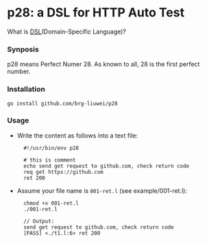 # p28: a DSL for HTTP Auto Test

What is [DSL](https://en.wikipedia.org/wiki/Domain-specific_language)(Domain-Specific Language)?

### Synposis

p28 means Perfect Numer 28. As known to all, 28 is the first perfect number.

### Installation

    go install github.com/brg-liuwei/p28

### Usage

* Write the content as follows into a text file:

        #!/usr/bin/env p28

        # this is comment
        echo send get request to github.com, check return code
        req get https://github.com
        ret 200

* Assume your file name is `001-ret.l` (see example/001-ret.l):

        chmod +x 001-ret.l
        ./001-ret.l

        // Output:
        send get request to github.com, check return code
        [PASS] <./t1.l:6> ret 200

